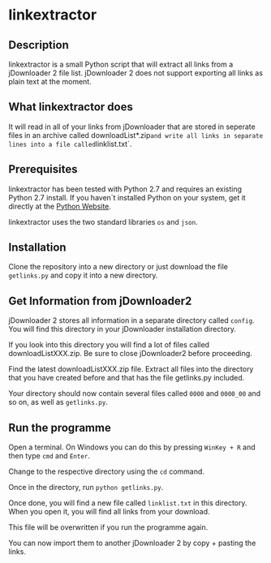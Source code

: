 # linkextractor
## Description
linkextractor is a small Python script that will extract all links from a jDownloader 2 file list. jDownloader 2 does not support exporting all links as plain text at the moment.

## What linkextractor does
It will read in all of your links from jDownloader that are stored in seperate files in an archive called downloadList*.zip` and write all links in separate lines into a file called `linklist.txt`.

## Prerequisites
linkextractor has been tested with Python 2.7 and requires an existing Python 2.7 install. If you haven`t installed Python on your system, get it directly at the [Python Website](https://www.python.org/).

linkextractor uses the two standard libraries `os` and `json`.

## Installation
Clone the repository into a new directory or just download the file `getlinks.py` and copy it into a new directory. 

## Get Information from jDownloader2
jDownloader 2 stores all information in a separate directory called `config`. You will find this directory in your jDownloader installation directory.

If you look into this directory you will find a lot of files called downloadListXXX.zip. Be sure to close jDownloader2 before proceeding.

Find the latest downloadListXXX.zip file. Extract all files into the directory that you have created before and that has the file getlinks.py included.

Your directory should now contain several files called `0000` and `0000_00` and so on, as well as `getlinks.py`.

## Run the programme

Open a terminal. On Windows you can do this by pressing `WinKey + R` and then type `cmd` and `Enter`.

Change to the respective directory using the `cd` command.

Once in the directory, run `python getlinks.py`. 

Once done, you will find a new file called `linklist.txt` in this directory. When you open it, you will find all links from your download. 

This file will be overwritten if you run the programme again.

You can now import them to another jDownloader 2 by copy + pasting the links.
